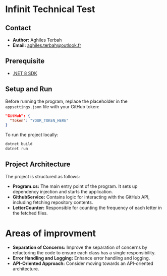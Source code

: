 ﻿# Infinit Technical Test

## Contact

- **Author:** Aghiles Terbah
- **Email:** [aghiles.terbah@outlook.fr](mailto:aghiles.terbah@outlook.fr)

## Prerequisite

- [.NET 8 SDK](https://dotnet.microsoft.com/download/dotnet/8.0)

## Setup and Run

Before running the program, replace the placeholder in the `appsettings.json` file with your GitHub token:

```json
"GitHub": {
  "Token": "YOUR_TOKEN_HERE"
}
```

To run the project locally:

```bash
dotnet build
dotnet run
```


## Project Architecture

The project is structured as follows:

- **Program.cs:** The main entry point of the program. It sets up dependency injection and starts the application.
- **GithubService:** Contains logic for interacting with the GitHub API, including fetching repository contents.
- **LetterCounter:** Responsible for counting the frequency of each letter in the fetched files.



# Areas of improvment
- **Separation of Concerns:** Improve the separation of concerns by refactoring the code to ensure each class has a single responsibility.
- **Error Handling and Logging:** Enhance error handling and logging. 
- **API-Oriented Approach:** Consider moving towards an API-oriented architecture.
